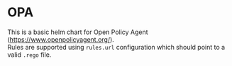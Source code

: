 # OPA

This is a basic helm chart for Open Policy Agent (https://www.openpolicyagent.org/).  
Rules are supported using `rules.url` configuration which should point to a valid `.rego` file.
